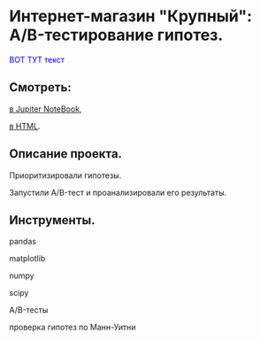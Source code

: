 # Интернет-магазин "Крупный": A/B-тестирование гипотез.

<span style="color:blue"> ВОТ ТУТ текст </span>


## Смотреть:
[в Jupiter NoteBook](https://github.com/niksan-da/Portfolio/blob/main/AB-test_for_online_store/3--AB_test.ipynb),

[в HTML](https://github.com/niksan-da/Portfolio/blob/main/AB-test_for_online_store/3--AB_test.html).


## Описание проекта.
Приоритизировали гипотезы.

Запустили A/B-тест и проанализировали его результаты.

## Инструменты.
pandas

matplotlib

numpy

scipy

A/B-тесты

проверка гипотез по Манн-Уитни
